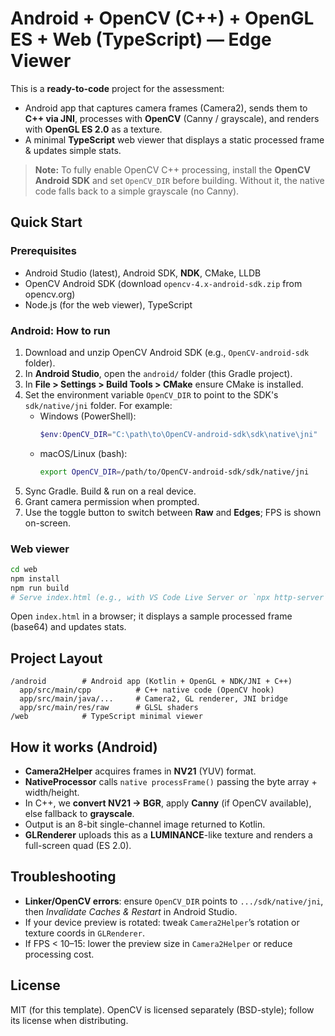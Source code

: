 # Android + OpenCV (C++) + OpenGL ES + Web (TypeScript) — Edge Viewer

This is a **ready-to-code** project for the assessment:
- Android app that captures camera frames (Camera2), sends them to **C++ via JNI**, processes with **OpenCV** (Canny / grayscale), and renders with **OpenGL ES 2.0** as a texture.
- A minimal **TypeScript** web viewer that displays a static processed frame & updates simple stats.

> **Note:** To fully enable OpenCV C++ processing, install the **OpenCV Android SDK** and set `OpenCV_DIR` before building. Without it, the native code falls back to a simple grayscale (no Canny).

## Quick Start

### Prerequisites
- Android Studio (latest), Android SDK, **NDK**, CMake, LLDB
- OpenCV Android SDK (download `opencv-4.x-android-sdk.zip` from opencv.org)
- Node.js (for the web viewer), TypeScript

### Android: How to run
1. Download and unzip OpenCV Android SDK (e.g., `OpenCV-android-sdk` folder).
2. In **Android Studio**, open the `android/` folder (this Gradle project).
3. In **File > Settings > Build Tools > CMake** ensure CMake is installed.
4. Set the environment variable `OpenCV_DIR` to point to the SDK's `sdk/native/jni` folder. For example:
   - Windows (PowerShell):
     ```powershell
     $env:OpenCV_DIR="C:\path\to\OpenCV-android-sdk\sdk\native\jni"
     ```
   - macOS/Linux (bash):
     ```bash
     export OpenCV_DIR=/path/to/OpenCV-android-sdk/sdk/native/jni
     ```
5. Sync Gradle. Build & run on a real device.
6. Grant camera permission when prompted.
7. Use the toggle button to switch between **Raw** and **Edges**; FPS is shown on-screen.

### Web viewer
```bash
cd web
npm install
npm run build
# Serve index.html (e.g., with VS Code Live Server or `npx http-server`)
```
Open `index.html` in a browser; it displays a sample processed frame (base64) and updates stats.

## Project Layout
```
/android        # Android app (Kotlin + OpenGL + NDK/JNI + C++)
  app/src/main/cpp          # C++ native code (OpenCV hook)
  app/src/main/java/...     # Camera2, GL renderer, JNI bridge
  app/src/main/res/raw      # GLSL shaders
/web            # TypeScript minimal viewer
```

## How it works (Android)
- **Camera2Helper** acquires frames in **NV21** (YUV) format.
- **NativeProcessor** calls `native processFrame()` passing the byte array + width/height.
- In C++, we **convert NV21 → BGR**, apply **Canny** (if OpenCV available), else fallback to **grayscale**.
- Output is an 8-bit single-channel image returned to Kotlin.
- **GLRenderer** uploads this as a **LUMINANCE**-like texture and renders a full-screen quad (ES 2.0).

## Troubleshooting
- **Linker/OpenCV errors**: ensure `OpenCV_DIR` points to `.../sdk/native/jni`, then *Invalidate Caches & Restart* in Android Studio.
- If your device preview is rotated: tweak `Camera2Helper`’s rotation or texture coords in `GLRenderer`.
- If FPS < 10–15: lower the preview size in `Camera2Helper` or reduce processing cost.

## License
MIT (for this template). OpenCV is licensed separately (BSD-style); follow its license when distributing.
